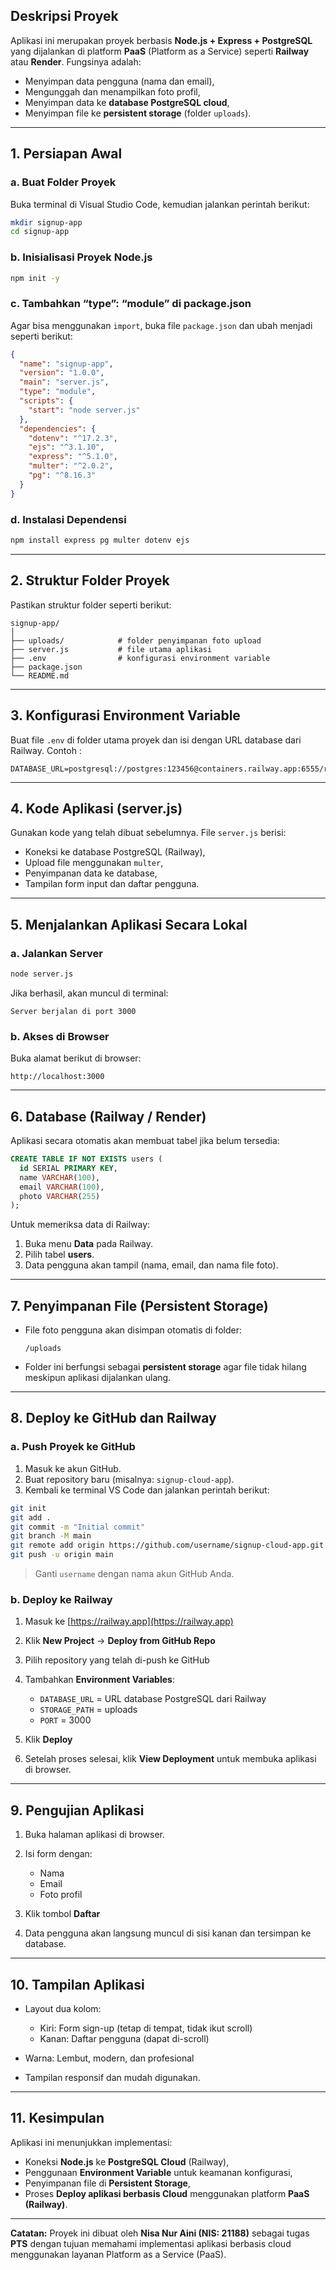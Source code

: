 ## Deskripsi Proyek

Aplikasi ini merupakan proyek berbasis **Node.js + Express + PostgreSQL** yang dijalankan di platform **PaaS** (Platform as a Service) seperti **Railway** atau **Render**.
Fungsinya adalah:

* Menyimpan data pengguna (nama dan email),
* Mengunggah dan menampilkan foto profil,
* Menyimpan data ke **database PostgreSQL cloud**,
* Menyimpan file ke **persistent storage** (folder `uploads`).

---

## 1. Persiapan Awal

### a. Buat Folder Proyek

Buka terminal di Visual Studio Code, kemudian jalankan perintah berikut:

```bash
mkdir signup-app
cd signup-app
```

### b. Inisialisasi Proyek Node.js

```bash
npm init -y
```

### c. Tambahkan “type”: “module” di package.json

Agar bisa menggunakan `import`, buka file `package.json` dan ubah menjadi seperti berikut:

```json
{
  "name": "signup-app",
  "version": "1.0.0",
  "main": "server.js",
  "type": "module",
  "scripts": {
    "start": "node server.js"
  },
  "dependencies": {
    "dotenv": "^17.2.3",
    "ejs": "^3.1.10",
    "express": "^5.1.0",
    "multer": "^2.0.2",
    "pg": "^8.16.3"
  }
}
```

### d. Instalasi Dependensi

```bash
npm install express pg multer dotenv ejs
```

---

## 2. Struktur Folder Proyek

Pastikan struktur folder seperti berikut:

```
signup-app/
│
├── uploads/            # folder penyimpanan foto upload
├── server.js           # file utama aplikasi
├── .env                # konfigurasi environment variable
├── package.json
└── README.md
```

---

## 3. Konfigurasi Environment Variable

Buat file `.env` di folder utama proyek dan isi dengan URL database dari Railway. Contoh :
```
DATABASE_URL=postgresql://postgres:123456@containers.railway.app:6555/railway
```

---

## 4. Kode Aplikasi (server.js)

Gunakan kode yang telah dibuat sebelumnya.
File `server.js` berisi:

* Koneksi ke database PostgreSQL (Railway),
* Upload file menggunakan `multer`,
* Penyimpanan data ke database,
* Tampilan form input dan daftar pengguna.

---

## 5. Menjalankan Aplikasi Secara Lokal

### a. Jalankan Server

```bash
node server.js
```

Jika berhasil, akan muncul di terminal:

```
Server berjalan di port 3000
```

### b. Akses di Browser

Buka alamat berikut di browser:

```
http://localhost:3000
```

---

## 6. Database (Railway / Render)

Aplikasi secara otomatis akan membuat tabel jika belum tersedia:

```sql
CREATE TABLE IF NOT EXISTS users (
  id SERIAL PRIMARY KEY,
  name VARCHAR(100),
  email VARCHAR(100),
  photo VARCHAR(255)
);
```

Untuk memeriksa data di Railway:

1. Buka menu **Data** pada Railway.
2. Pilih tabel **users**.
3. Data pengguna akan tampil (nama, email, dan nama file foto).

---

## 7. Penyimpanan File (Persistent Storage)

* File foto pengguna akan disimpan otomatis di folder:

  ```
  /uploads
  ```
* Folder ini berfungsi sebagai **persistent storage** agar file tidak hilang meskipun aplikasi dijalankan ulang.

---

## 8. Deploy ke GitHub dan Railway

### a. Push Proyek ke GitHub

1. Masuk ke akun GitHub.
2. Buat repository baru (misalnya: `signup-cloud-app`).
3. Kembali ke terminal VS Code dan jalankan perintah berikut:

```bash
git init
git add .
git commit -m "Initial commit"
git branch -M main
git remote add origin https://github.com/username/signup-cloud-app.git
git push -u origin main
```

> Ganti `username` dengan nama akun GitHub Anda.

### b. Deploy ke Railway

1. Masuk ke [https://railway.app](https://railway.app)
2. Klik **New Project** → **Deploy from GitHub Repo**
3. Pilih repository yang telah di-push ke GitHub
4. Tambahkan **Environment Variables**:

   * `DATABASE_URL` = URL database PostgreSQL dari Railway
   * `STORAGE_PATH` = uploads
   * `PORT` = 3000
5. Klik **Deploy**
6. Setelah proses selesai, klik **View Deployment** untuk membuka aplikasi di browser.

---

## 9. Pengujian Aplikasi

1. Buka halaman aplikasi di browser.
2. Isi form dengan:

   * Nama
   * Email
   * Foto profil
3. Klik tombol **Daftar**
4. Data pengguna akan langsung muncul di sisi kanan dan tersimpan ke database.

---

## 10. Tampilan Aplikasi

* Layout dua kolom:

  * Kiri: Form sign-up (tetap di tempat, tidak ikut scroll)
  * Kanan: Daftar pengguna (dapat di-scroll)
* Warna: Lembut, modern, dan profesional
* Tampilan responsif dan mudah digunakan.

---

## 11. Kesimpulan

Aplikasi ini menunjukkan implementasi:

* Koneksi **Node.js** ke **PostgreSQL Cloud** (Railway),
* Penggunaan **Environment Variable** untuk keamanan konfigurasi,
* Penyimpanan file di **Persistent Storage**,
* Proses **Deploy aplikasi berbasis Cloud** menggunakan platform **PaaS (Railway)**.

---

**Catatan:**
Proyek ini dibuat oleh **Nisa Nur Aini (NIS: 21188)** sebagai tugas **PTS** dengan tujuan memahami implementasi aplikasi berbasis cloud menggunakan layanan Platform as a Service (PaaS).